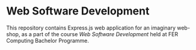 
# Web Software Development

This repository contains Express.js web application for an imaginary web-shop, as a part of the course *Web Software Development* held at FER Computing Bachelor Programme.
